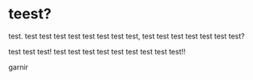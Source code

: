 # teest?

test. test test test test test test test test, test test test test test test test?

test test test! test test test test test test test test test!!

garnir
